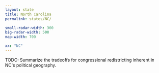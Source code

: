 ```yaml
---
layout: state
title: North Carolina
permalink: states/NC/

small-radar-width: 300
big-radar-width: 500
map-width: 700

xx: "NC"
---
```


TODO: Summarize the tradeoffs for congressional redistricting inherent in NC's political geography.